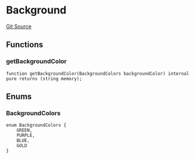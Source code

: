 # Background
[Git Source](https://github.com/digiv3rse/protocol-contracts/blob/0d518167a484d4368bad0990424be098fe779fa4/contracts/libraries/svgs/Profile/Helpers.sol)


## Functions
### getBackgroundColor


```solidity
function getBackgroundColor(BackgroundColors backgroundColor) internal pure returns (string memory);
```

## Enums
### BackgroundColors

```solidity
enum BackgroundColors {
    GREEN,
    PURPLE,
    BLUE,
    GOLD
}
```


